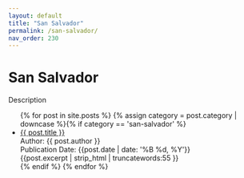 ```yaml
---
layout: default
title: "San Salvador"
permalink: /san-salvador/
nav_order: 230
---
```

<h1 class="category-title">San Salvador</h1>

<p>Description</p>

<ul class="article-container">
  {% for post in site.posts %}
    {% assign category = post.category | downcase %}{% if category == 'san-salvador' %}
      <li class="article-list">
        <a href="{{ post.url | prepend: site.baseurl }}">{{ post.title }}</a><br>
        <div class="author">Author: {{ post.author }}</div>
        <div class="publication-date">Publication Date: <time datetime="{{post.date | date: '%F'}}">{{post.date | date: '%B %d, %Y'}}</time></div>
        <div class="excerpt">{{post.excerpt | strip_html | truncatewords:55 }}</div>
      </li>
    {% endif %}
  {% endfor %}
</ul>
